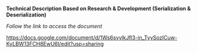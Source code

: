 __Technical Description Based on Research & Development (Serialization & Deserialization)__


*Follow the link to access the document*

https://docs.google.com/document/d/1Ws6syylkJfl3-in_TyySozICuw-KyLBW13FCH8EwU6I/edit?usp=sharing

